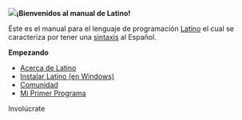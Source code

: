 ![](http://lenguaje-latino.org/wp-content/uploads/2017/03/lat-logo-1.jpg)**¡Bienvenidos al manual de Latino!**

Éste es el manual para el lenguaje de programación [Latino](http://lenguaje-latino.org/) el cual se caracteriza por tener una [sintaxis](https://es.wikipedia.org/wiki/Sintaxis) al Español.

**Empezando**

* [Acerca de Latino](http://lenguaje-latino.org/)
* [Instalar Latino \(en Windows\)](https://robincoello.gitbooks.io/latino/content/introduccion/instalar_latino/windows.html)
* [Comunidad](http://lenguaje-latino.org/comunidad/)
* [Mi Primer Programa](https://robincoello.gitbooks.io/latino/content/basico.html)

Involúcrate

